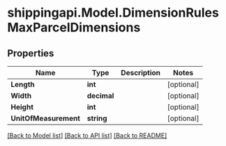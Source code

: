 
# shippingapi.Model.DimensionRulesMaxParcelDimensions

## Properties

Name | Type | Description | Notes
------------ | ------------- | ------------- | -------------
**Length** | **int** |  | [optional] 
**Width** | **decimal** |  | [optional] 
**Height** | **int** |  | [optional] 
**UnitOfMeasurement** | **string** |  | [optional] 

[[Back to Model list]](../README.md#documentation-for-models)
[[Back to API list]](../README.md#documentation-for-api-endpoints)
[[Back to README]](../README.md)

